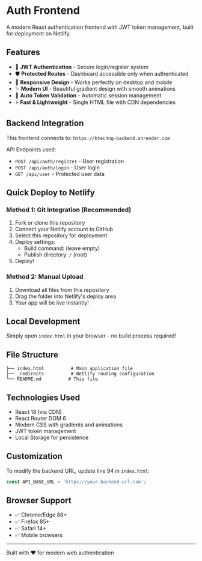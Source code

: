 # Auth Frontend

A modern React authentication frontend with JWT token management, built for deployment on Netlify.

## Features

- 🔐 **JWT Authentication** - Secure login/register system
- 🛡️ **Protected Routes** - Dashboard accessible only when authenticated  
- 📱 **Responsive Design** - Works perfectly on desktop and mobile
- ✨ **Modern UI** - Beautiful gradient design with smooth animations
- 🔄 **Auto Token Validation** - Automatic session management
- ⚡ **Fast & Lightweight** - Single HTML file with CDN dependencies

## Backend Integration

This frontend connects to: `https://btechng-backend.onrender.com`

API Endpoints used:
- `POST /api/auth/register` - User registration
- `POST /api/auth/login` - User login  
- `GET /api/user` - Protected user data

## Quick Deploy to Netlify

### Method 1: Git Integration (Recommended)
1. Fork or clone this repository
2. Connect your Netlify account to GitHub
3. Select this repository for deployment
4. Deploy settings:
   - Build command: (leave empty)
   - Publish directory: `/` (root)
5. Deploy!

### Method 2: Manual Upload
1. Download all files from this repository
2. Drag the folder into Netlify's deploy area
3. Your app will be live instantly!

## Local Development

Simply open `index.html` in your browser - no build process required!

## File Structure

```
├── index.html          # Main application file
├── _redirects          # Netlify routing configuration
└── README.md          # This file
```

## Technologies Used

- React 18 (via CDN)
- React Router DOM 6
- Modern CSS with gradients and animations
- JWT token management
- Local Storage for persistence

## Customization

To modify the backend URL, update line 94 in `index.html`:
```javascript
const API_BASE_URL = 'https://your-backend-url.com';
```

## Browser Support

- ✅ Chrome/Edge 88+
- ✅ Firefox 85+  
- ✅ Safari 14+
- ✅ Mobile browsers

---

Built with ❤️ for modern web authentication
